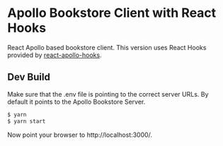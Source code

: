 Apollo Bookstore Client with React Hooks
========================================
React Apollo based bookstore client. This version uses React Hooks provided by [react-apollo-hooks](https://github.com/trojanowski/react-apollo-hooks).

Dev Build
---------
Make sure that the .env file is pointing to the correct server URLs. By default it points to the Apollo Bookstore Server.

```bash
$ yarn
$ yarn start
```

Now point your browser to http://localhost:3000/.
